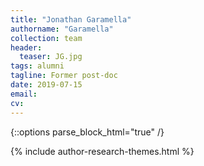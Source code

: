 ```yaml
---
title: "Jonathan Garamella"
authorname: "Garamella"
collection: team
header:
  teaser: JG.jpg
tags: alumni
tagline: Former post-doc
date: 2019-07-15
email: 
cv: 
---
```

{::options parse_block_html="true" /}

<p align= "justify">

{% include author-research-themes.html %}
